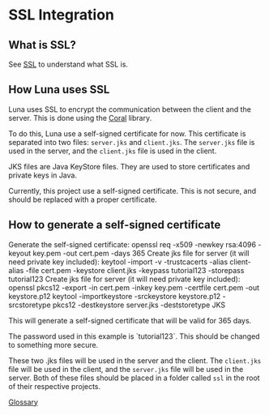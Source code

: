 # SSL Integration

## What is SSL?

<note>
    See <a href="Glossary.md#ssl">SSL</a> to understand what SSL is.
</note>

## How Luna uses SSL

Luna uses SSL to encrypt the communication between the client and the server. This is done using the <a href="Coral.md">Coral</a> library.

To do this, Luna use a self-signed certificate for now. This certificate is separated into two files: `server.jks` and `client.jks`. The `server.jks` file is used in the server, and the `client.jks` file is used in the client.

<note>
    JKS files are Java KeyStore files. They are used to store certificates and private keys in Java.
</note>

Currently, this project use a self-signed certificate. This is not secure, and should be replaced with a proper certificate.

## How to generate a self-signed certificate

<procedure id="ssl-generation">
    <step>
        Generate the self-signed certificate:
        <code-block lang="shell">
            openssl req -x509 -newkey rsa:4096 -keyout key.pem -out cert.pem -days 365
        </code-block>
    </step>
    <step>
        Create jks file for server (it will need private key included):
        <code-block lang="shell">
             keytool -import -v -trustcacerts -alias client-alias -file cert.pem -keystore client.jks -keypass tutorial123 -storepass tutorial123
        </code-block>
    </step>
    <step>
        Create jks file for server (it will need private key included):
        <code-block lang="shell">
             openssl pkcs12 -export -in cert.pem -inkey key.pem -certfile cert.pem -out keystore.p12
 keytool -importkeystore -srckeystore keystore.p12 -srcstoretype pkcs12 -destkeystore server.jks -deststoretype JKS
        </code-block>
    </step>
</procedure>

This will generate a self-signed certificate that will be valid for 365 days.

<note>
    The password used in this example is `tutorial123`. This should be changed to something more secure.
</note>

These two .jks files will be used in the server and the client.
The `client.jks` file will be used in the client, and the `server.jks` file will be used in the server.
Both of these files should be placed in a folder called `ssl` in the root of their respective projects.

<seealso>
    <category ref="related">
        <a href="Glossary.md">Glossary</a>
    </category>
</seealso>
